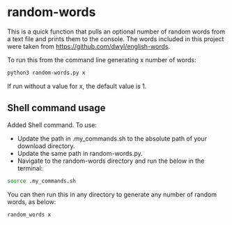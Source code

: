 # random-words

This is a quick function that pulls an optional number of random words from a text file and prints them to the console. The words included in this project were taken from https://github.com/dwyl/english-words.

To run this from the command line generating x number of words:
```sh
python3 random-words.py x
```

If run without a value for x, the default value is 1.

## Shell command usage

Added Shell command. To use:
- Update the path in .my_commands.sh to the absolute path of your download directory.
- Update the same path in random-words.py.
- Navigate to the random-words directory and run the below in the terminal:
```sh
source .my_commands.sh
```

You can then run this in any directory to generate any number of random words, as below:

```sh
random_words x
```
